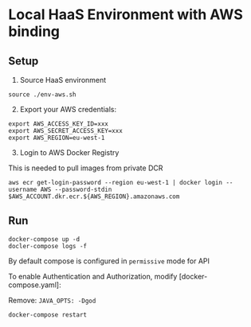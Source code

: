 # Local HaaS Environment with AWS binding

## Setup

1. Source HaaS environment

```
source ./env-aws.sh
```

2. Export your AWS credentials:

```
export AWS_ACCESS_KEY_ID=xxx
export AWS_SECRET_ACCESS_KEY=xxx
export AWS_REGION=eu-west-1
```

3. Login to AWS Docker Registry

This is needed to pull images from private DCR

```
aws ecr get-login-password --region eu-west-1 | docker login --username AWS --password-stdin $AWS_ACCOUNT.dkr.ecr.${AWS_REGION}.amazonaws.com
```

## Run

```
docker-compose up -d
docler-compose logs -f 
```

By default compose is configured in `permissive` mode for API

To enable Authentication and Authorization, modify [docker-compose.yaml]:

Remove: `JAVA_OPTS: -Dgod`

```
docker-compose restart
```
